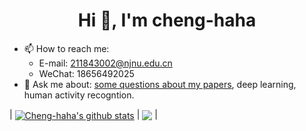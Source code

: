 <h1 align="center">Hi 👋, I'm cheng-haha</h1>

- 📫 How to reach me:
  * E-mail: 211843002@njnu.edu.cn
  * WeChat: 18656492025
- 💬 Ask me about: [some questions about my papers](https://scholar.google.com.sg/citations?user=zOg9ENIAAAAJ&hl=zh-CN&oi=ao), deep learning, human activity recogntion.

  
| <a href="https://github.com/cheng-haha/github-readme-stats"><img align="center" src="https://github-readme-stats.vercel.app/api?username=cheng-haha&show_icons=true&include_all_commits=true&theme=buefy&hide_border=true" alt="Cheng-haha's github stats" /></a> | <a href="https://github.com/anuraghazra/github-readme-stats"><img align="center" src="https://github-readme-stats.vercel.app/api/top-langs/?username=cheng-haha&layout=compact&theme=buefy&hide_border=true" /></a> |

